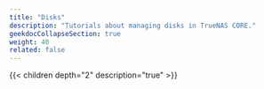 ```yaml
---
title: "Disks"
description: "Tutorials about managing disks in TrueNAS CORE."
geekdocCollapseSection: true
weight: 40
related: false
---
```


{{< children depth="2" description="true" >}}
